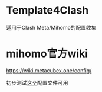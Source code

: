 # Template4Clash
适用于Clash Meta/Mihomo的配置收集

# mihomo官方wiki
https://wiki.metacubex.one/config/

初步测试[这个](https://github.com/be-engineer/Template4Clash/blob/main/%E6%9D%A5%E8%87%AAsurfing682%E7%89%88%E7%9A%84%E9%85%8D%E7%BD%AE%E5%8F%82%E8%80%83.yaml)配置文件可用


